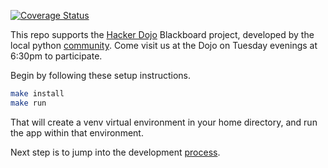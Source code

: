 
[![Coverage Status](https://coveralls.io/repos/github/jhanley634/dojo-blackboard/badge.svg?branch=main)](https://coveralls.io/github/jhanley634/dojo-blackboard?branch=main)

This repo supports the [Hacker Dojo](https://www.hackerdojo.com) Blackboard project,
developed by the local python [community](https://www.meetup.com/hackerdojo/events).
Come visit us at the Dojo on Tuesday evenings at 6:30pm to participate.

Begin by following these setup instructions.
```bash
make install
make run
```
That will create a venv virtual environment in your home directory,
and run the app within that environment.

Next step is to jump into the development [process](docs/).

